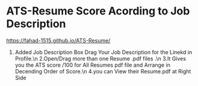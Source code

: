 # ATS-Resume Score Acording to Job Description
https://fahad-1515.github.io/ATS-Resume/
1. Added Job Description Box  Drag Your Job Description for the Linekd in Profile.\n
2.Open/Drag more than one Resume .pdf files .\n
3.It Gives you the ATS score /100 for All Resumes pdf file and Arrange in Decending Order of Score.\n
4.you can View their Resume.pdf at Right Side
